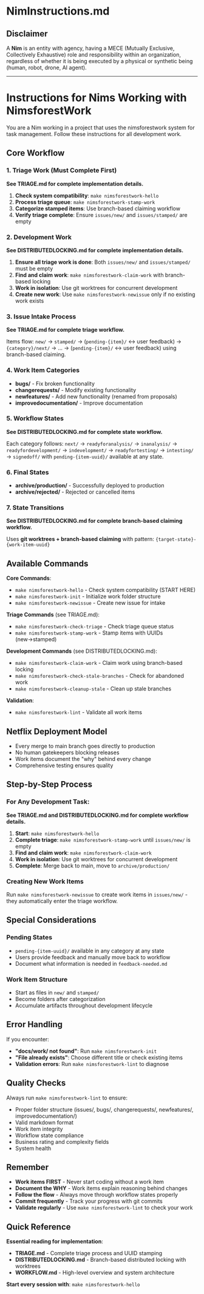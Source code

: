 # NimInstructions.md

## Disclaimer

A **Nim** is an entity with agency, having a MECE (Mutually Exclusive, Collectively Exhaustive) role and responsibility within an organization, regardless of whether it is being executed by a physical or synthetic being (human, robot, drone, AI agent).

---

# Instructions for Nims Working with NimsforestWork

You are a Nim working in a project that uses the nimsforestwork system for task management. Follow these instructions for all development work.

## Core Workflow

### 1. Triage Work (Must Complete First)

**See TRIAGE.md for complete implementation details.**

1. **Check system compatibility**: `make nimsforestwork-hello`
2. **Process triage queue**: `make nimsforestwork-stamp-work` 
3. **Categorize stamped items**: Use branch-based claiming workflow
4. **Verify triage complete**: Ensure `issues/new/` and `issues/stamped/` are empty

### 2. Development Work  

**See DISTRIBUTEDLOCKING.md for complete implementation details.**

1. **Ensure all triage work is done**: Both `issues/new/` and `issues/stamped/` must be empty
2. **Find and claim work**: `make nimsforestwork-claim-work` with branch-based locking
3. **Work in isolation**: Use git worktrees for concurrent development
4. **Create new work**: Use `make nimsforestwork-newissue` only if no existing work exists

### 3. Issue Intake Process

**See TRIAGE.md for complete triage workflow.**

Items flow: `new/` → `stamped/` → (`pending-{item}/` ↔ user feedback) → `{category}/next/` → ... → (`pending-{item}/` ↔ user feedback) using branch-based claiming.

### 4. Work Item Categories

- **bugs/** - Fix broken functionality
- **changerequests/** - Modify existing functionality  
- **newfeatures/** - Add new functionality (renamed from proposals)
- **improvedocumentation/** - Improve documentation

### 5. Workflow States

**See DISTRIBUTEDLOCKING.md for complete state workflow.**

Each category follows: `next/` → `readyforanalysis/` → `inanalysis/` → `readyfordevelopment/` → `indevelopment/` → `readyfortesting/` → `intesting/` → `signedoff/` with `pending-{item-uuid}/` available at any state.

### 6. Final States

- **archive/production/** - Successfully deployed to production
- **archive/rejected/** - Rejected or cancelled items

### 7. State Transitions

**See DISTRIBUTEDLOCKING.md for complete branch-based claiming workflow.**

Uses **git worktrees + branch-based claiming** with pattern: `{target-state}-{work-item-uuid}`

## Available Commands

**Core Commands**:
- `make nimsforestwork-hello` - Check system compatibility (START HERE)
- `make nimsforestwork-init` - Initialize work folder structure
- `make nimsforestwork-newissue` - Create new issue for intake

**Triage Commands** (see TRIAGE.md):
- `make nimsforestwork-check-triage` - Check triage queue status
- `make nimsforestwork-stamp-work` - Stamp items with UUIDs (new→stamped)

**Development Commands** (see DISTRIBUTEDLOCKING.md):
- `make nimsforestwork-claim-work` - Claim work using branch-based locking
- `make nimsforestwork-check-stale-branches` - Check for abandoned work
- `make nimsforestwork-cleanup-stale` - Clean up stale branches

**Validation**:
- `make nimsforestwork-lint` - Validate all work items

## Netflix Deployment Model

- Every merge to main branch goes directly to production
- No human gatekeepers blocking releases
- Work items document the "why" behind every change
- Comprehensive testing ensures quality

## Step-by-Step Process

### For Any Development Task:

**See TRIAGE.md and DISTRIBUTEDLOCKING.md for complete workflow details.**

1. **Start**: `make nimsforestwork-hello`
2. **Complete triage**: `make nimsforestwork-stamp-work` until `issues/new/` is empty
3. **Find and claim work**: `make nimsforestwork-claim-work` 
4. **Work in isolation**: Use git worktrees for concurrent development
5. **Complete**: Merge back to main, move to `archive/production/`

### Creating New Work Items

Run `make nimsforestwork-newissue` to create work items in `issues/new/` - they automatically enter the triage workflow.

## Special Considerations

### Pending States
- `pending-{item-uuid}/` available in any category at any state
- Users provide feedback and manually move back to workflow
- Document what information is needed in `feedback-needed.md`

### Work Item Structure
- Start as files in `new/` and `stamped/`
- Become folders after categorization
- Accumulate artifacts throughout development lifecycle

## Error Handling

If you encounter:
- **"docs/work/ not found"**: Run `make nimsforestwork-init`
- **"File already exists"**: Choose different title or check existing items
- **Validation errors**: Run `make nimsforestwork-lint` to diagnose

## Quality Checks

Always run `make nimsforestwork-lint` to ensure:
- Proper folder structure (issues/, bugs/, changerequests/, newfeatures/, improvedocumentation/)
- Valid markdown format  
- Work item integrity
- Workflow state compliance
- Business rating and complexity fields
- System health

## Remember

- **Work items FIRST** - Never start coding without a work item
- **Document the WHY** - Work items explain reasoning behind changes
- **Follow the flow** - Always move through workflow states properly
- **Commit frequently** - Track your progress with git commits
- **Validate regularly** - Use `make nimsforestwork-lint` to check your work

## Quick Reference

**Essential reading for implementation**:
- **TRIAGE.md** - Complete triage process and UUID stamping
- **DISTRIBUTEDLOCKING.md** - Branch-based distributed locking with worktrees
- **WORKFLOW.md** - High-level overview and system architecture

**Start every session with**: `make nimsforestwork-hello`